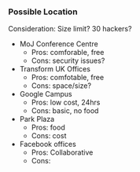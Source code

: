 ### Possible Location 

Consideration: Size limit? 30 hackers?

* MoJ Conference Centre
	* Pros: comforable, free
	* Cons: security issues?
* Transform UK Offices
    * Pros: comfotable, free
    * Cons: space/size?
* Google Campus
	* Pros: low cost, 24hrs
	* Cons: basic, no food
* Park Plaza 
	* Pros: food
	* Cons: cost
* Facebook offices
	* Pros: Collaborative
	* Cons:
